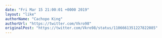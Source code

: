 ```yaml
---
date: "Fri Mar 15 21:00:01 +0000 2019"
layout: "like"
authorName: "Cachopo King"
authorUrl: "https://twitter.com/Vkro98"
originalPost: "https://twitter.com/Vkro98/status/1106661351227822085"
---
```

